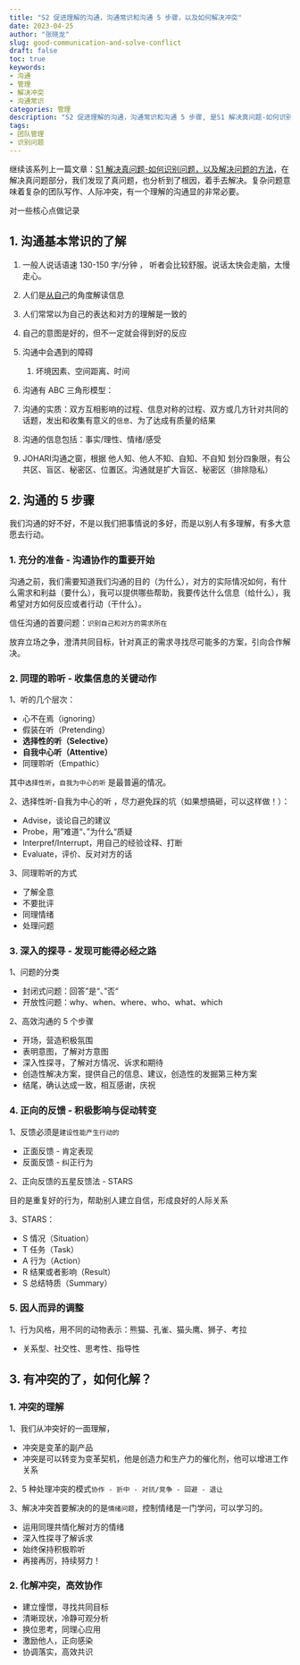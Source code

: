 ```yaml
---
title: "S2 促进理解的沟通，沟通常识和沟通 5 步骤，以及如何解决冲突"
date: 2023-04-25
author: "张晓龙"
slug: good-communication-and-solve-conflict
draft: false
toc: true
keywords: 
- 沟通
- 管理
- 解决冲突
- 沟通常识
categories: 管理
description: "S2 促进理解的沟通，沟通常识和沟通 5 步骤, 是S1 解决真问题-如何识别问题，以及解决问题的方法的后续"
tags: 
- 团队管理
- 识别问题
---
```


继续该系列上一篇文章：[S1 解决真问题-如何识别问题，以及解决问题的方法](/cn/2023/04/14/recognize-and-sovle/)，在解决真问题部分，我们发现了真问题，也分析到了根因，着手去解决。复杂问题意味着复杂的团队写作、人际冲突，有一个理解的沟通显的非常必要。

对一些核心点做记录

## 1. 沟通基本常识的了解

1. 一般人说话语速 130-150 字/分钟 ， 听者会比较舒服。说话太快会走脑，太慢走心。
2. 人们是<u>从自己</u>的角度解读信息
3. 人们常常以为自己的表达和对方的理解是一致的
4. 自己的意图是好的，但不一定就会得到好的反应
5. 沟通中会遇到的障碍
   1. 坏境因素、空间距离、时间
6. 沟通有 ABC 三角形模型：

7. 沟通的实质：双方互相影响的过程、信息对称的过程、双方或几方针对共同的话题，发出和收集有意义的`信息`、为了达成有质量的结果
8. 沟通的信息包括：事实/理性、情绪/感受
9. JOHARI沟通之窗，根据 他人知、他人不知、自知、不自知 划分四象限，有公共区、盲区、秘密区、位置区。沟通就是扩大盲区、秘密区（排除隐私）

## 2. 沟通的 5 步骤

我们沟通的好不好，不是以我们把事情说的多好，而是以别人有多理解，有多大意愿去行动。

### 1. 充分的准备 - 沟通协作的重要开始

沟通之前，我们需要知道我们沟通的目的（为什么），对方的实际情况如何，有什么需求和利益（要什么），我可以提供哪些帮助，我要传达什么信息（给什么），我希望对方如何反应或者行动（干什么）。

信任沟通的首要问题：`识别自己和对方的需求所在`

放弃立场之争，澄清共同目标，针对真正的需求寻找尽可能多的方案，引向合作解决。

### 2. 同理的聆听 - 收集信息的关键动作

1、听的几个层次：

- 心不在焉（ignoring）
- 假装在听（Pretending）
- **选择性的听（Selective）**
- **自我中心听（Attentive）**
- 同理聆听（Empathic）

其中`选择性听`，`自我为中心的听` 是最普遍的情况。

2、选择性听-自我为中心的听 ，尽力避免踩的坑（如果想搞砸，可以这样做！）：

- Advise，谈论自己的建议
- Probe，用”难道“、”为什么“质疑
- Interpref/Interrupt，用自己的经验诠释、打断
- Evaluate，评价、反对对方的话

3、同理聆听的方式

- 了解全意
- 不要批评
- 同理情绪
- 处理问题

### 3. 深入的探寻 - 发现可能得必经之路

1、问题的分类

- 封闭式问题：回答”是“、”否“
- 开放性问题：why、when、where、who、what、which

2、高效沟通的 5 个步骤

- 开场，营造积极氛围
- 表明意图，了解对方意图
- 深入性探寻，了解对方情况、诉求和期待
- 创造性解决方案，提供自己的信息、建议，创造性的发掘第三种方案
- 结尾，确认达成一致，相互感谢，庆祝

### 4. 正向的反馈 -  积极影响与促动转变

1、反馈必须是`建设性能产生行动的`

- 正面反馈 - 肯定表现
- 反面反馈 - 纠正行为

2、正向反馈的五星反馈法 - STARS

目的是重复好的行为，帮助别人建立自信，形成良好的人际关系

3、STARS：

- S 情况（Situation）
- T 任务（Task）
- A 行为（Action）
- R 结果或者影响（Result）
- S 总结特质（Summary）

### 5. 因人而异的调整

1、行为风格，用不同的动物表示：熊猫、孔雀、猫头鹰、狮子、考拉

- 关系型、社交性、思考性、指导性

## 3. 有冲突的了，如何化解？

### 1. 冲突的理解

1、我们从冲突好的一面理解，

- 冲突是变革的副产品
- 冲突是可以转变为变革契机，他是创造力和生产力的催化剂，他可以增进工作关系

2、5 种处理冲突的模式`协作 - 折中 - 对抗/竞争 - 回避 - 退让`

3、解决冲突首要解决的的是`情绪问题`，控制情绪是一门学问，可以学习的。

- 运用同理共情化解对方的情绪
- 深入性探寻了解诉求
- 始终保持积极聆听
- 再接再厉，持续努力！

### 2. 化解冲突，高效协作

- 建立憧憬，寻找共同目标
- 清晰现状，冷静可观分析
- 换位思考，同理心应用
- 激励他人，正向感染
- 协调落实，高效共识